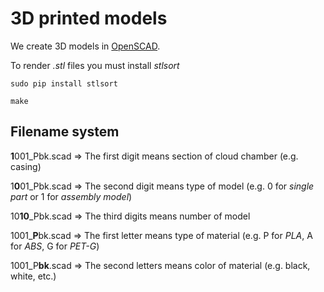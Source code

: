 # 3D printed models

We create 3D models in [OpenSCAD](https://www.openscad.org).

To render *.stl* files you must install *stlsort*

```sudo pip install stlsort```

```make```

## Filename system

**1**001_Pbk.scad =>
The first digit means section of cloud chamber (e.g. casing)


1**0**01_Pbk.scad =>
The second digit means type of model (e.g. 0 for *single part* or 1 for *assembly model*)


10**10**_Pbk.scad =>
The third digits means number of model


1001_**P**bk.scad =>
The first letter means type of material (e.g. P for *PLA*, A for *ABS*, G for *PET-G*)


1001_P**bk**.scad =>
The second letters means color of material (e.g. black, white, etc.)